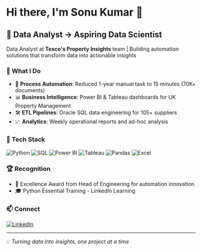 # Hi there, I'm Sonu Kumar 👋

## 🚀 Data Analyst → Aspiring Data Scientist

Data Analyst at **Tesco's Property Insights** team | Building automation solutions that transform data into actionable insights

### 💼 What I Do
- 🔄 **Process Automation**: Reduced 1-year manual task to 15 minutes (70K+ documents)
- 📊 **Business Intelligence**: Power BI & Tableau dashboards for UK Property Management
- 🛠️ **ETL Pipelines**: Oracle SQL data engineering for 105+ suppliers
- 📈 **Analytics**: Weekly operational reports and ad-hoc analysis

### 🔧 Tech Stack
![Python](https://img.shields.io/badge/-Python-3776AB?style=flat&logo=python&logoColor=white)
![SQL](https://img.shields.io/badge/-SQL-4479A1?style=flat&logo=postgresql&logoColor=white)
![Power BI](https://img.shields.io/badge/-PowerBI-F2C811?style=flat&logo=powerbi&logoColor=black)
![Tableau](https://img.shields.io/badge/-Tableau-E97627?style=flat&logo=tableau&logoColor=white)
![Pandas](https://img.shields.io/badge/-Pandas-150458?style=flat&logo=pandas&logoColor=white)
![Excel](https://img.shields.io/badge/-Excel-217346?style=flat&logo=microsoftexcel&logoColor=white)

### 🏆 Recognition
- 🥇 Excellence Award from Head of Engineering for automation innovation
- 🎓 Python Essential Training - LinkedIn Learning

### 📫 Connect
[![LinkedIn](https://img.shields.io/badge/-LinkedIn-0077B5?style=flat&logo=linkedin&logoColor=white)](https://www.linkedin.com/in/mrskonukumar)

---
💡 *Turning data into insights, one project at a time*

